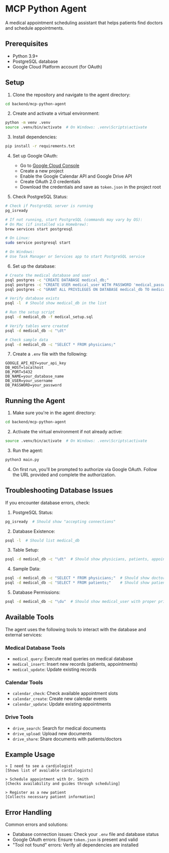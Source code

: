 # MCP Python Agent

A medical appointment scheduling assistant that helps patients find doctors and schedule appointments.

## Prerequisites

- Python 3.9+
- PostgreSQL database
- Google Cloud Platform account (for OAuth)

## Setup

1. Clone the repository and navigate to the agent directory:
```bash
cd backend/mcp-python-agent
```

2. Create and activate a virtual environment:
```bash
python -m venv .venv
source .venv/bin/activate  # On Windows: .venv\Scripts\activate
```

3. Install dependencies:
```bash
pip install -r requirements.txt
```

4. Set up Google OAuth:
   - Go to [Google Cloud Console](https://console.cloud.google.com)
   - Create a new project
   - Enable the Google Calendar API and Google Drive API
   - Create OAuth 2.0 credentials
   - Download the credentials and save as `token.json` in the project root

5. Check PostgreSQL Status:
```bash
# Check if PostgreSQL server is running
pg_isready

# If not running, start PostgreSQL (commands may vary by OS):
# On Mac (if installed via Homebrew):
brew services start postgresql

# On Linux:
sudo service postgresql start

# On Windows:
# Use Task Manager or Services app to start PostgreSQL service
```

6. Set up the database:
```bash
# Create the medical database and user
psql postgres -c "CREATE DATABASE medical_db;"
psql postgres -c "CREATE USER medical_user WITH PASSWORD 'medical_password';"
psql postgres -c "GRANT ALL PRIVILEGES ON DATABASE medical_db TO medical_user;"

# Verify database exists
psql -l  # Should show medical_db in the list

# Run the setup script
psql -d medical_db -f medical_setup.sql

# Verify tables were created
psql -d medical_db -c "\dt"

# Check sample data
psql -d medical_db -c "SELECT * FROM physicians;"
```

7. Create a `.env` file with the following:
```
GOOGLE_API_KEY=your_api_key
DB_HOST=localhost
DB_PORT=5432
DB_NAME=your_database_name
DB_USER=your_username
DB_PASSWORD=your_password
```

## Running the Agent

1. Make sure you're in the agent directory:
```bash
cd backend/mcp-python-agent
```

2. Activate the virtual environment if not already active:
```bash
source .venv/bin/activate  # On Windows: .venv\Scripts\activate
```

3. Run the agent:
```bash
python3 main.py
```

4. On first run, you'll be prompted to authorize via Google OAuth. Follow the URL provided and complete the authorization.

## Troubleshooting Database Issues

If you encounter database errors, check:

1. PostgreSQL Status:
```bash
pg_isready  # Should show "accepting connections"
```

2. Database Existence:
```bash
psql -l  # Should list medical_db
```

3. Table Setup:
```bash
psql -d medical_db -c "\dt"  # Should show physicians, patients, appointments
```

4. Sample Data:
```bash
psql -d medical_db -c "SELECT * FROM physicians;"  # Should show doctors
psql -d medical_db -c "SELECT * FROM patients;"    # Should show patients
```

5. Database Permissions:
```bash
psql -d medical_db -c "\du"  # Should show medical_user with proper privileges
```

## Available Tools

The agent uses the following tools to interact with the database and external services:

### Medical Database Tools
- `medical_query`: Execute read queries on medical database
- `medical_insert`: Insert new records (patients, appointments)
- `medical_update`: Update existing records

### Calendar Tools
- `calendar_check`: Check available appointment slots
- `calendar_create`: Create new calendar events
- `calendar_update`: Update existing appointments

### Drive Tools
- `drive_search`: Search for medical documents
- `drive_upload`: Upload new documents
- `drive_share`: Share documents with patients/doctors

## Example Usage

```
> I need to see a cardiologist
[Shows list of available cardiologists]

> Schedule appointment with Dr. Smith
[Checks availability and guides through scheduling]

> Register as a new patient
[Collects necessary patient information]
```

## Error Handling

Common errors and solutions:
- Database connection issues: Check your `.env` file and database status
- Google OAuth errors: Ensure `token.json` is present and valid
- "Tool not found" errors: Verify all dependencies are installed
